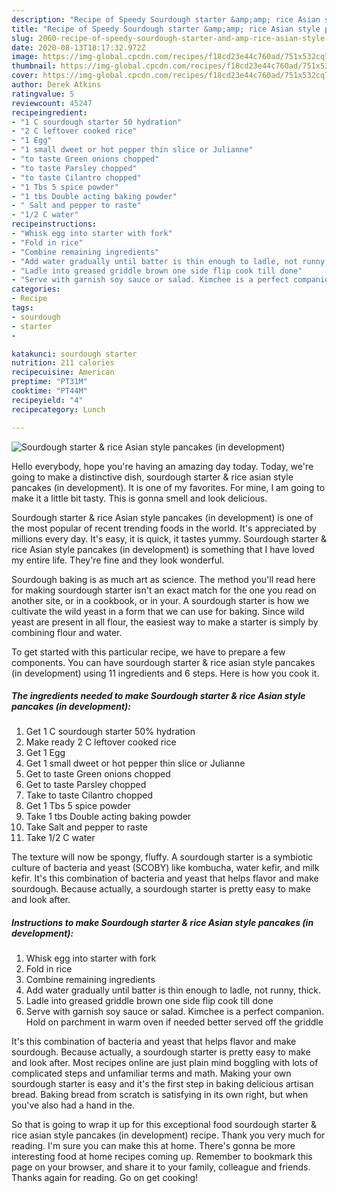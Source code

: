 ```yaml
---
description: "Recipe of Speedy Sourdough starter &amp;amp; rice Asian style pancakes (in development)"
title: "Recipe of Speedy Sourdough starter &amp;amp; rice Asian style pancakes (in development)"
slug: 2060-recipe-of-speedy-sourdough-starter-and-amp-rice-asian-style-pancakes-in-development
date: 2020-08-13T18:17:32.972Z
image: https://img-global.cpcdn.com/recipes/f18cd23e44c760ad/751x532cq70/sourdough-starter-rice-asian-style-pancakes-in-development-recipe-main-photo.jpg
thumbnail: https://img-global.cpcdn.com/recipes/f18cd23e44c760ad/751x532cq70/sourdough-starter-rice-asian-style-pancakes-in-development-recipe-main-photo.jpg
cover: https://img-global.cpcdn.com/recipes/f18cd23e44c760ad/751x532cq70/sourdough-starter-rice-asian-style-pancakes-in-development-recipe-main-photo.jpg
author: Derek Atkins
ratingvalue: 5
reviewcount: 45247
recipeingredient:
- "1 C sourdough starter 50 hydration"
- "2 C leftover cooked rice"
- "1 Egg"
- "1 small dweet or hot pepper thin slice or Julianne"
- "to taste Green onions chopped"
- "to taste Parsley chopped"
- "to taste Cilantro chopped"
- "1 Tbs 5 spice powder"
- "1 tbs Double acting baking powder"
- " Salt and pepper to raste"
- "1/2 C water"
recipeinstructions:
- "Whisk egg into starter with fork"
- "Fold in rice"
- "Combine remaining ingredients"
- "Add water gradually until batter is thin enough to ladle, not runny, thick."
- "Ladle into greased griddle brown one side flip cook till done"
- "Serve with garnish soy sauce or salad. Kimchee is a perfect companion. Hold on parchment in warm oven if needed better served off the griddle"
categories:
- Recipe
tags:
- sourdough
- starter
- 

katakunci: sourdough starter  
nutrition: 211 calories
recipecuisine: American
preptime: "PT31M"
cooktime: "PT44M"
recipeyield: "4"
recipecategory: Lunch

---
```



![Sourdough starter &amp; rice Asian style pancakes (in development)](https://img-global.cpcdn.com/recipes/f18cd23e44c760ad/751x532cq70/sourdough-starter-rice-asian-style-pancakes-in-development-recipe-main-photo.jpg)

Hello everybody, hope you're having an amazing day today. Today, we're going to make a distinctive dish, sourdough starter &amp; rice asian style pancakes (in development). It is one of my favorites. For mine, I am going to make it a little bit tasty. This is gonna smell and look delicious.

Sourdough starter &amp; rice Asian style pancakes (in development) is one of the most popular of recent trending foods in the world. It's appreciated by millions every day. It's easy, it is quick, it tastes yummy. Sourdough starter &amp; rice Asian style pancakes (in development) is something that I have loved my entire life. They're fine and they look wonderful.

Sourdough baking is as much art as science. The method you&#39;ll read here for making sourdough starter isn&#39;t an exact match for the one you read on another site, or in a cookbook, or in your. A sourdough starter is how we cultivate the wild yeast in a form that we can use for baking. Since wild yeast are present in all flour, the easiest way to make a starter is simply by combining flour and water.


To get started with this particular recipe, we have to prepare a few components. You can have sourdough starter &amp; rice asian style pancakes (in development) using 11 ingredients and 6 steps. Here is how you cook it.

<!--inarticleads1-->

##### The ingredients needed to make Sourdough starter &amp; rice Asian style pancakes (in development):

1. Get 1 C sourdough starter 50% hydration
1. Make ready 2 C leftover cooked rice
1. Get 1 Egg
1. Get 1 small dweet or hot pepper thin slice or Julianne
1. Get to taste Green onions chopped
1. Get to taste Parsley chopped
1. Take to taste Cilantro chopped
1. Get 1 Tbs 5 spice powder
1. Take 1 tbs Double acting baking powder
1. Take  Salt and pepper to raste
1. Take 1/2 C water


The texture will now be spongy, fluffy. A sourdough starter is a symbiotic culture of bacteria and yeast (SCOBY) like kombucha, water kefir, and milk kefir. It&#39;s this combination of bacteria and yeast that helps flavor and make sourdough. Because actually, a sourdough starter is pretty easy to make and look after. 

<!--inarticleads2-->

##### Instructions to make Sourdough starter &amp; rice Asian style pancakes (in development):

1. Whisk egg into starter with fork
1. Fold in rice
1. Combine remaining ingredients
1. Add water gradually until batter is thin enough to ladle, not runny, thick.
1. Ladle into greased griddle brown one side flip cook till done
1. Serve with garnish soy sauce or salad. Kimchee is a perfect companion. Hold on parchment in warm oven if needed better served off the griddle


It&#39;s this combination of bacteria and yeast that helps flavor and make sourdough. Because actually, a sourdough starter is pretty easy to make and look after. Most recipes online are just plain mind boggling with lots of complicated steps and unfamiliar terms and math. Making your own sourdough starter is easy and it&#39;s the first step in baking delicious artisan bread. Baking bread from scratch is satisfying in its own right, but when you&#39;ve also had a hand in the. 

So that is going to wrap it up for this exceptional food sourdough starter &amp; rice asian style pancakes (in development) recipe. Thank you very much for reading. I'm sure you can make this at home. There's gonna be more interesting food at home recipes coming up. Remember to bookmark this page on your browser, and share it to your family, colleague and friends. Thanks again for reading. Go on get cooking!
